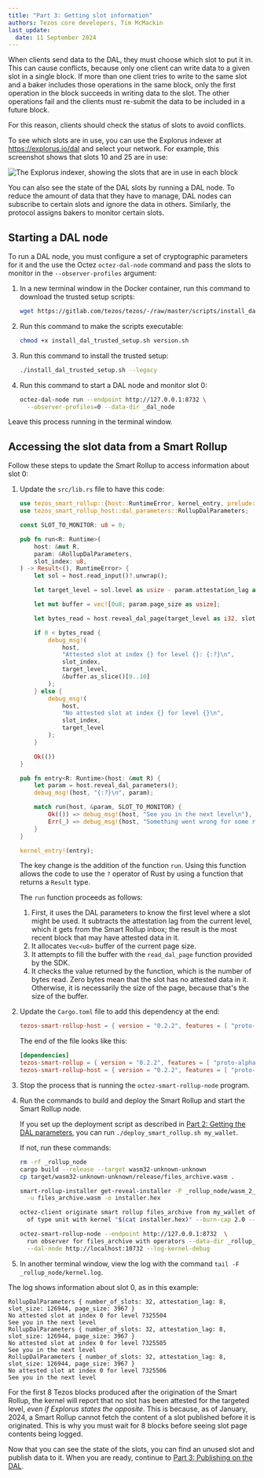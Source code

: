 ```yaml
---
title: "Part 3: Getting slot information"
authors: Tezos core developers, Tim McMackin
last_update:
  date: 11 September 2024
---
```


When clients send data to the DAL, they must choose which slot to put it in.
This can cause conflicts, because only one client can write data to a given slot in a single block.
If more than one client tries to write to the same slot and a baker includes those operations in the same block, only the first operation in the block succeeds in writing data to the slot.
The other operations fail and the clients must re-submit the data to be included in a future block.

For this reason, clients should check the status of slots to avoid conflicts.

To see which slots are in use, you can use the Explorus indexer at https://explorus.io/dal and select your network.
For example, this screenshot shows that slots 10 and 25 are in use:

![The Explorus indexer, showing the slots that are in use in each block](/img/tutorials/dal-explorus-slots.png)

You can also see the state of the DAL slots by running a DAL node.
To reduce the amount of data that they have to manage, DAL nodes can subscribe to certain slots and ignore the data in others.
Similarly, the protocol assigns bakers to monitor certain slots.

## Starting a DAL node

To run a DAL node, you must configure a set of cryptographic parameters for it and the use the Octez `octez-dal-node` command and pass the slots to monitor in the `--observer-profiles` argument:

1. In a new terminal window in the Docker container, run this command to download the trusted setup scripts:

   ```bash
   wget https://gitlab.com/tezos/tezos/-/raw/master/scripts/install_dal_trusted_setup.sh https://gitlab.com/tezos/tezos/-/raw/master/scripts/version.sh
   ```

1. Run this command to make the scripts executable:

   ```bash
   chmod +x install_dal_trusted_setup.sh version.sh
   ```

1. Run this command to install the trusted setup:

   ```bash
   ./install_dal_trusted_setup.sh --legacy
   ```

1. Run this command to start a DAL node and monitor slot 0:

   ```bash
   octez-dal-node run --endpoint http://127.0.0.1:8732 \
     --observer-profiles=0 --data-dir _dal_node
   ```

Leave this process running in the terminal window.

## Accessing the slot data from a Smart Rollup

Follow these steps to update the Smart Rollup to access information about slot 0:

1. Update the `src/lib.rs` file to have this code:

   ```rust
   use tezos_smart_rollup::{host::RuntimeError, kernel_entry, prelude::*};
   use tezos_smart_rollup_host::dal_parameters::RollupDalParameters;

   const SLOT_TO_MONITOR: u8 = 0;

   pub fn run<R: Runtime>(
       host: &mut R,
       param: &RollupDalParameters,
       slot_index: u8,
   ) -> Result<(), RuntimeError> {
       let sol = host.read_input()?.unwrap();

       let target_level = sol.level as usize - param.attestation_lag as usize;

       let mut buffer = vec![0u8; param.page_size as usize];

       let bytes_read = host.reveal_dal_page(target_level as i32, slot_index, 0, &mut buffer)?;

       if 0 < bytes_read {
           debug_msg!(
               host,
               "Attested slot at index {} for level {}: {:?}\n",
               slot_index,
               target_level,
               &buffer.as_slice()[0..10]
           );
       } else {
           debug_msg!(
               host,
               "No attested slot at index {} for level {}\n",
               slot_index,
               target_level
           );
       }

       Ok(())
   }

   pub fn entry<R: Runtime>(host: &mut R) {
       let param = host.reveal_dal_parameters();
       debug_msg!(host, "{:?}\n", param);

       match run(host, &param, SLOT_TO_MONITOR) {
           Ok(()) => debug_msg!(host, "See you in the next level\n"),
           Err(_) => debug_msg!(host, "Something went wrong for some reasons"),
       }
   }

   kernel_entry!(entry);
   ```

   The key change is the addition of the function `run`.
   Using this function allows the code to use the `?` operator of Rust by using a function that returns a `Result` type.

   The `run` function proceeds as follows:

      1. First, it uses the DAL parameters to know the first level where a slot might be used.
      It subtracts the attestation lag from the current level, which it gets from the Smart Rollup inbox; the result is the most recent block that may have attested data in it.
      1. It allocates `Vec<u8>` buffer of the current page size.
      1. It attempts to fill the buffer with the `read_dal_page` function provided
      by the SDK.
      1. It checks the value returned by the function, which is the number of bytes
      read.
      Zero bytes mean that the slot has no attested data in it.
      Otherwise, it is necessarily the size of the page, because that's the size of the buffer.

1. Update the `Cargo.toml` file to add this dependency at the end:

   ```toml
   tezos-smart-rollup-host = { version = "0.2.2", features = [ "proto-alpha" ] }
   ```

   The end of the file looks like this:

   ```toml
   [dependencies]
   tezos-smart-rollup = { version = "0.2.2", features = [ "proto-alpha" ] }
   tezos-smart-rollup-host = { version = "0.2.2", features = [ "proto-alpha" ] }
   ```

1. Stop the process that is running the `octez-smart-rollup-node` program.

1. Run the commands to build and deploy the Smart Rollup and start the Smart Rollup node.

   If you set up the deployment script as described in [Part 2: Getting the DAL parameters](/tutorials/build-files-archive-with-dal/get-dal-params), you can run `./deploy_smart_rollup.sh my_wallet`.

   If not, run these commands:

   ```bash
   rm -rf _rollup_node
   cargo build --release --target wasm32-unknown-unknown
   cp target/wasm32-unknown-unknown/release/files_archive.wasm .

   smart-rollup-installer get-reveal-installer -P _rollup_node/wasm_2_0_0 \
     -u files_archive.wasm -o installer.hex

   octez-client originate smart rollup files_archive from my_wallet of kind wasm_2_0_0 \
     of type unit with kernel "$(cat installer.hex)" --burn-cap 2.0 --force

   octez-smart-rollup-node --endpoint http://127.0.0.1:8732  \
     run observer for files_archive with operators --data-dir _rollup_node \
     --dal-node http://localhost:10732 --log-kernel-debug
   ```

1. In another terminal window, view the log with the command `tail -F _rollup_node/kernel.log`.

The log shows information about slot 0, as in this example:

```
RollupDalParameters { number_of_slots: 32, attestation_lag: 8, slot_size: 126944, page_size: 3967 }
No attested slot at index 0 for level 7325504
See you in the next level
RollupDalParameters { number_of_slots: 32, attestation_lag: 8, slot_size: 126944, page_size: 3967 }
No attested slot at index 0 for level 7325505
See you in the next level
RollupDalParameters { number_of_slots: 32, attestation_lag: 8, slot_size: 126944, page_size: 3967 }
No attested slot at index 0 for level 7325506
See you in the next level
```

For the first 8 Tezos blocks produced after the origination of the Smart Rollup, the kernel will report that no slot has been attested for the targeted level, _even if Explorus states the opposite_.
This is because, as of January, 2024, a Smart Rollup cannot fetch the content of a slot published before it is originated.
This is why you must wait for 8 blocks before seeing slot page contents being
logged.

Now that you can see the state of the slots, you can find an unused slot and publish data to it.
When you are ready, continue to [Part 3: Publishing on the DAL](/tutorials/build-files-archive-with-dal/publishing-on-the-dal).
